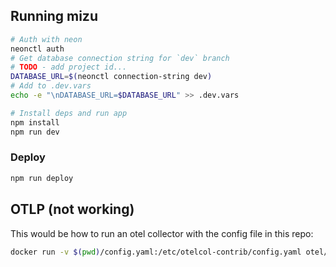 ## Running mizu

```sh
# Auth with neon
neonctl auth
# Get database connection string for `dev` branch
# TODO - add project id...
DATABASE_URL=$(neonctl connection-string dev)
# Add to .dev.vars
echo -e "\nDATABASE_URL=$DATABASE_URL" >> .dev.vars

# Install deps and run app
npm install
npm run dev
```

### Deploy
```sh
npm run deploy
```

## OTLP (not working)

This would be how to run an otel collector with the config file in this repo:

```sh
docker run -v $(pwd)/config.yaml:/etc/otelcol-contrib/config.yaml otel/opentelemetry-collector-contrib:0.100.0
```